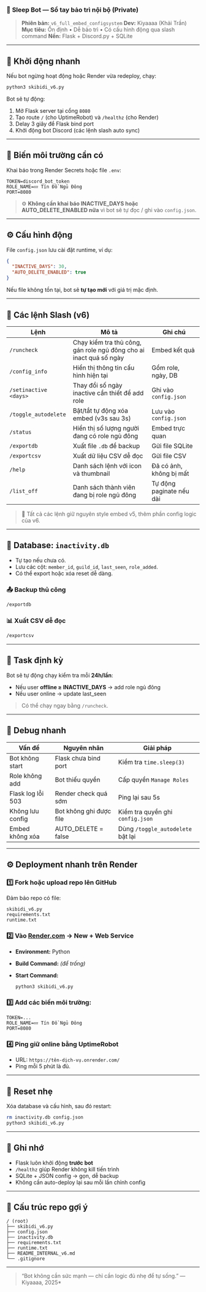 ### 🧠 **Sleep Bot — Sổ tay bảo trì nội bộ (Private)**

> **Phiên bản:** `v6_full_embed_configsystem`
> **Dev:** Kiyaaaa (Khải Trần)
> **Mục tiêu:** Ổn định • Dễ bảo trì • Có cấu hình động qua slash command
> **Nền:** Flask + Discord.py + SQLite

---

## 🚀 Khởi động nhanh

Nếu bot ngừng hoạt động hoặc Render vừa redeploy, chạy:

```bash
python3 skibidi_v6.py
```

Bot sẽ tự động:

1. Mở Flask server tại cổng `8080`
2. Tạo route `/` (cho UptimeRobot) và `/healthz` (cho Render)
3. Delay 3 giây để Flask bind port
4. Khởi động bot Discord (các lệnh slash auto sync)

---

## 🧩 Biến môi trường cần có

Khai báo trong Render Secrets hoặc file `.env`:

```
TOKEN=discord_bot_token
ROLE_NAME=💤 Tín Đồ Ngủ Đông
PORT=8080
```

> ⚙️ **Không cần khai báo INACTIVE_DAYS hoặc AUTO_DELETE_ENABLED nữa**
> vì bot sẽ tự đọc / ghi vào `config.json`.

---

## ⚙️ Cấu hình động

File `config.json` lưu cài đặt runtime, ví dụ:

```json
{
  "INACTIVE_DAYS": 30,
  "AUTO_DELETE_ENABLED": true
}
```

Nếu file không tồn tại, bot sẽ **tự tạo mới** với giá trị mặc định.

---

## 🔧 Các lệnh Slash (v6)

| Lệnh                  | Mô tả                                                              | Ghi chú                  |
| --------------------- | ------------------------------------------------------------------ | ------------------------ |
| `/runcheck`           | Chạy kiểm tra thủ công, gán role ngủ đông cho ai inact quá số ngày | Embed kết quả            |
| `/config_info`        | Hiển thị thông tin cấu hình hiện tại                               | Gồm role, ngày, DB       |
| `/setinactive <days>` | Thay đổi số ngày inactive cần thiết để add role                    | Ghi vào `config.json`    |
| `/toggle_autodelete`  | Bật/tắt tự động xóa embed (v3s sau 3s)                             | Lưu vào `config.json`    |
| `/status`             | Hiển thị số lượng người đang có role ngủ đông                      | Embed trực quan          |
| `/exportdb`           | Xuất file `.db` để backup                                          | Gửi file SQLite          |
| `/exportcsv`          | Xuất dữ liệu CSV dễ đọc                                            | Gửi file CSV             |
| `/help`               | Danh sách lệnh với icon và thumbnail                               | Đã có ảnh, không bị mất  |
| `/list_off`           | Danh sách thành viên đang bị role ngủ đông                         | Tự động paginate nếu dài |

> 🔁 Tất cả các lệnh giữ nguyên style embed v5, thêm phần config logic của v6.

---

## 💾 Database: `inactivity.db`

* Tự tạo nếu chưa có.
* Lưu các cột:
  `member_id`, `guild_id`, `last_seen`, `role_added`.
* Có thể export hoặc xóa reset dễ dàng.

### 📤 Backup thủ công

```bash
/exportdb
```

### 📊 Xuất CSV dễ đọc

```bash
/exportcsv
```

---

## 🔁 Task định kỳ

Bot sẽ tự động chạy kiểm tra mỗi **24h/lần**:

* Nếu user **offline ≥ INACTIVE_DAYS** → add role ngủ đông
* Nếu user online → update last_seen

> Có thể chạy ngay bằng `/runcheck`.

---

## 🧰 Debug nhanh

| Vấn đề            | Nguyên nhân             | Giải pháp                         |
| ----------------- | ----------------------- | --------------------------------- |
| Bot không start   | Flask chưa bind port    | Kiểm tra `time.sleep(3)`          |
| Role không add    | Bot thiếu quyền         | Cấp quyền `Manage Roles`          |
| Flask log lỗi 503 | Render check quá sớm    | Ping lại sau 5s                   |
| Không lưu config  | Bot không ghi được file | Kiểm tra quyền ghi `config.json`  |
| Embed không xóa   | AUTO_DELETE = false     | Dùng `/toggle_autodelete` bật lại |

---

## ⚙️ Deployment nhanh trên Render

### 1️⃣ Fork hoặc upload repo lên GitHub

Đảm bảo repo có file:

```
skibidi_v6.py
requirements.txt
runtime.txt
```

### 2️⃣ Vào [Render.com](https://render.com) → **New + Web Service**

* **Environment:** Python
* **Build Command:** *(để trống)*
* **Start Command:**

  ```bash
  python3 skibidi_v6.py
  ```

### 3️⃣ Add các biến môi trường:

```
TOKEN=...
ROLE_NAME=💤 Tín Đồ Ngủ Đông
PORT=8080
```

### 4️⃣ Ping giữ online bằng UptimeRobot

* URL: `https://tên-dịch-vụ.onrender.com/`
* Ping mỗi 5 phút là đủ.

---

## 🧹 Reset nhẹ

Xóa database và cấu hình, sau đó restart:

```bash
rm inactivity.db config.json
python3 skibidi_v6.py
```

---

## 🧠 Ghi nhớ

* Flask luôn khởi động **trước bot**
* `/healthz` giúp Render không kill tiến trình
* SQLite + JSON config → gọn, dễ backup
* Không cần auto-deploy lại sau mỗi lần chỉnh config

---

## 🧩 Cấu trúc repo gợi ý

```
/ (root)
├── skibidi_v6.py
├── config.json
├── inactivity.db
├── requirements.txt
├── runtime.txt
├── README_INTERNAL_v6.md
└── .gitignore
```

---

> “Bot không cần sức mạnh — chỉ cần logic đủ nhẹ để tự sống.”
> — Kiyaaaa, 2025*
